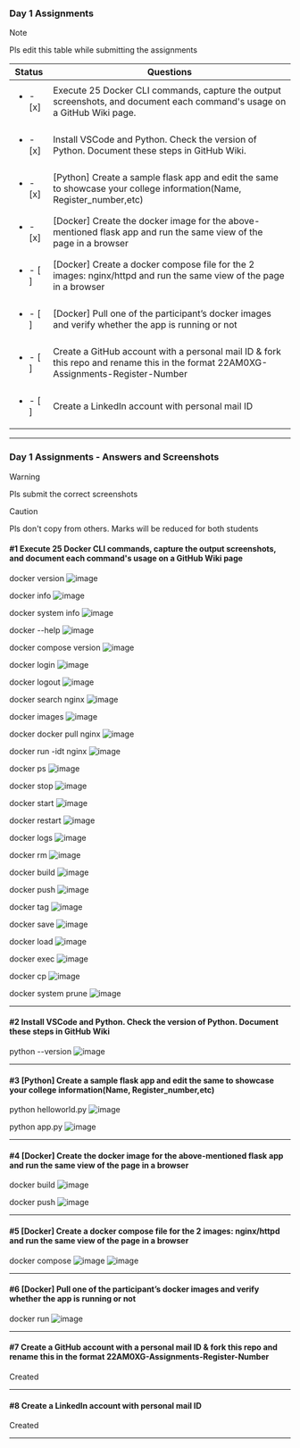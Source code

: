### Day 1 Assignments

> [!NOTE]
> Pls edit this table while submitting the assignments

| Status         | Questions     | 
|----------------|---------------|
| <ul><li>- [x] </li></ul> | Execute 25 Docker CLI commands, capture the output screenshots, and document each command's usage on a GitHub Wiki page. |
| <ul><li>- [x] </li></ul> | Install VSCode and Python. Check the version of Python. Document these steps in GitHub Wiki. |
| <ul><li>- [x] </li></ul> | [Python] Create a sample flask app and edit the same to showcase your college information(Name, Register_number,etc) |
| <ul><li>- [x] </li></ul> | [Docker] Create the docker image for the above-mentioned flask app and run the same view of the page in a browser |
| <ul><li>- [ ] </li></ul> | [Docker] Create a docker compose file for the 2 images: nginx/httpd and run the same view of the page in a browser |
| <ul><li>- [ ] </li></ul> | [Docker] Pull one of the participant’s docker images and verify whether the app is running or not  |
| <ul><li>- [ ] </li></ul> | Create a GitHub account with a personal mail ID & fork this repo and rename this in the format 22AM0XG-Assignments-Register-Number  |
| <ul><li>- [ ] </li></ul> | Create a LinkedIn account with personal mail ID  |

***

### Day 1 Assignments - Answers and Screenshots

> [!WARNING]
> Pls submit the correct screenshots

> [!CAUTION]
> Pls don't copy from others. Marks will be reduced for both students

#### #1 Execute 25 Docker CLI commands, capture the output screenshots, and document each command's usage on a GitHub Wiki page

docker version
![image](https://github.com/user-attachments/assets/c6a11dbd-e0a8-411e-bf15-8731678de19f)

docker info
![image](https://github.com/user-attachments/assets/cd6f48de-b09b-472f-9d84-4f39303789d8)

docker system info
![image](https://github.com/user-attachments/assets/2822b684-d1b3-446c-bdbd-9203d74aaecb)

docker --help
![image](https://github.com/user-attachments/assets/037330b9-05c1-4792-ab85-3f8a49ec430a)

docker compose version
![image](https://github.com/user-attachments/assets/94dcf012-2955-4cba-a34f-d55b2d871b60)

docker login
![image](https://github.com/user-attachments/assets/f1eb99d5-ae60-4255-b60a-40ca59d4e457)

docker logout
![image](https://github.com/user-attachments/assets/e0334bba-946d-497e-bd2c-ad8c59db0e52)

docker search nginx
![image](https://github.com/user-attachments/assets/30658559-bf4e-4484-9762-4c99b028b0cd)

docker images
![image](https://github.com/user-attachments/assets/56f9f01c-f5ac-47e9-afe9-f0fefc8870b1)

docker docker pull nginx
![image](https://github.com/user-attachments/assets/c7ae6297-8109-41f8-90b4-93194ec9d385)

docker run -idt nginx
![image](https://github.com/user-attachments/assets/bd047b26-9d0c-4cec-98a8-a2b01dfaf32b)

docker ps 
![image](https://github.com/user-attachments/assets/c2ff31da-c87a-49d0-b037-7a37f66033e3)

docker stop
![image](https://github.com/user-attachments/assets/3d5a1d44-5ec7-45c7-bf55-06d724c7214f)

docker start
![image](https://github.com/user-attachments/assets/36b1613c-5e7f-4182-a6a4-26a5392c93b5)

docker restart
![image](https://github.com/user-attachments/assets/dad0c8c7-a0c6-4ff9-b04b-583ed8a00dc7)

docker logs
![image](https://github.com/user-attachments/assets/c6b82fd7-73fe-4040-acde-ec5c1e9786ab)

docker rm
![image](https://github.com/user-attachments/assets/e62af8ac-45dd-4ba2-a127-78f3cc0bd05d)

docker build
![image](https://github.com/user-attachments/assets/331d5bfd-c385-4c0f-bb5c-19663c133cbd)

docker push
![image](https://github.com/user-attachments/assets/900fd72e-8bac-446e-80d3-8e0d1b2b7860)

docker tag 
![image](https://github.com/user-attachments/assets/8da6e001-062a-4379-82c7-23c3c61d35a4)

docker save
![image](https://github.com/user-attachments/assets/505ce089-6a3c-4e2d-9cf6-7532cd676915)

docker load
![image](https://github.com/user-attachments/assets/09822212-bc06-49d4-9158-a4f50487272f)

docker exec
![image](https://github.com/user-attachments/assets/f2edf143-2991-4086-919b-1444472ae03b)

docker cp
![image](https://github.com/user-attachments/assets/205eb513-aa70-4aac-a807-185052713f27)

docker system prune
![image](https://github.com/user-attachments/assets/07c2a040-225f-4905-8f65-ccd8add27a86)


***

#### #2 Install VSCode and Python. Check the version of Python. Document these steps in GitHub Wiki

python --version
![image](https://github.com/user-attachments/assets/6b60b799-558a-4907-96ac-d46e67902d16)

***

#### #3 [Python] Create a sample flask app and edit the same to showcase your college information(Name, Register_number,etc)

python helloworld.py
![image](https://github.com/user-attachments/assets/5e5102c5-b8a5-4ebb-8ab9-4a733e600158)

python app.py
![image](https://github.com/user-attachments/assets/cc475633-a0c6-4ec2-8ead-42c3fb9419bd)

***

#### #4 [Docker] Create the docker image for the above-mentioned flask app and run the same view of the page in a browser

docker build
![image](https://github.com/user-attachments/assets/d6cf0968-d54b-4775-9fc2-c04c19f52c9a)

docker push
![image](https://github.com/user-attachments/assets/4c3654a4-0210-4bae-8d33-b5666a149b1a)

***

#### #5 [Docker] Create a docker compose file for the 2 images: nginx/httpd and run the same view of the page in a browser

docker compose 
![image](https://github.com/user-attachments/assets/98e08daf-3952-4855-a430-fc8ab2651e78)
![image](https://github.com/user-attachments/assets/85396515-251f-4bb1-a33c-2afa185c8c58)

***


#### #6 [Docker] Pull one of the participant’s docker images and verify whether the app is running or not

docker run 
![image](https://github.com/user-attachments/assets/2162df22-05c1-4173-91c8-0a2c6cb0eeec)

***

#### #7 Create a GitHub account with a personal mail ID & fork this repo and rename this in the format 22AM0XG-Assignments-Register-Number

Created

***

#### #8 Create a LinkedIn account with personal mail ID

Created

***
